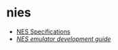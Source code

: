 # nies


- [NES Specifications](https://problemkaputt.de/everynes.htm)
- [*NES emulator development guide*](https://www.nesdev.org/NES%20emulator%20development%20guide.txt)
